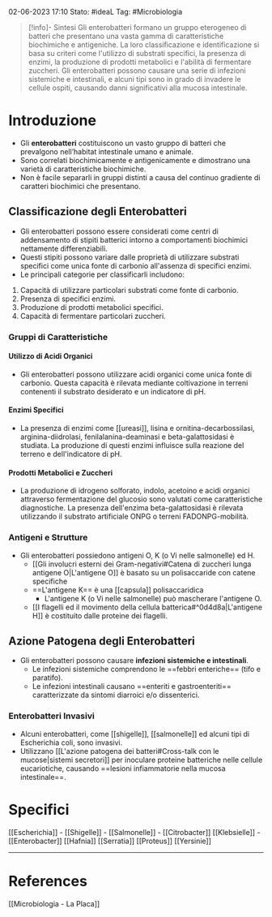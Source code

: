 02-06-2023 17:10
Stato: #ideaL
Tag: #Microbiologia 


>[!info]- Sintesi
Gli enterobatteri formano un gruppo eterogeneo di batteri che presentano una vasta gamma di caratteristiche biochimiche e antigeniche. La loro classificazione e identificazione si basa su criteri come l'utilizzo di substrati specifici, la presenza di enzimi, la produzione di prodotti metabolici e l'abilità di fermentare zuccheri. Gli enterobatteri possono causare una serie di infezioni sistemiche e intestinali, e alcuni tipi sono in grado di invadere le cellule ospiti, causando danni significativi alla mucosa intestinale.

# Introduzione
- Gli **enterobatteri** costituiscono un vasto gruppo di batteri che prevalgono nell’habitat intestinale umano e animale. 
- Sono correlati biochimicamente e antigenicamente e dimostrano una varietà di caratteristiche biochimiche. 
- Non è facile separarli in gruppi distinti a causa del continuo gradiente di caratteri biochimici che presentano.

## Classificazione degli Enterobatteri
- Gli enterobatteri possono essere considerati come centri di addensamento di stipiti batterici intorno a comportamenti biochimici nettamente differenziabili. 
- Questi stipiti possono variare dalle proprietà di utilizzare substrati specifici come unica fonte di carbonio all'assenza di specifici enzimi. 
- Le principali categorie per classificarli includono:
1. Capacità di utilizzare particolari substrati come fonte di carbonio.
2. Presenza di specifici enzimi.
3. Produzione di prodotti metabolici specifici.
4. Capacità di fermentare particolari zuccheri.

### Gruppi di Caratteristiche
#### Utilizzo di Acidi Organici
- Gli enterobatteri possono utilizzare acidi organici come unica fonte di carbonio. Questa capacità è rilevata mediante coltivazione in terreni contenenti il substrato desiderato e un indicatore di pH.

#### Enzimi Specifici
- La presenza di enzimi come [[ureasi]], lisina e ornitina-decarbossilasi, arginina-diidrolasi, fenilalanina-deaminasi e beta-galattosidasi è studiata. La produzione di questi enzimi influisce sulla reazione del terreno e dell'indicatore di pH.

#### Prodotti Metabolici e Zuccheri
- La produzione di idrogeno solforato, indolo, acetoino e acidi organici attraverso fermentazione del glucosio sono valutati come caratteristiche diagnostiche. La presenza dell'enzima beta-galattosidasi è rilevata utilizzando il substrato artificiale ONPG o terreni FADONPG-mobilità.

### Antigeni e Strutture
- Gli enterobatteri possiedono antigeni O, K (o Vi nelle salmonelle) ed H. 
	- [[Gli involucri esterni dei Gram-negativi#Catena di zuccheri lunga antigene O|L'antigene O]] è basato su un polisaccaride con catene specifiche
	- ==L'antigene K== è una [[capsula]] polisaccaridica
		- L'antigene K (o Vi nelle salmonelle) può mascherare l'antigene O.
	- [[I flagelli ed il movimento della cellula batterica#^0d4d8a|L'antigene H]] è costituito dalle proteine dei flagelli. 

## Azione Patogena degli Enterobatteri
- Gli enterobatteri possono causare **infezioni sistemiche e intestinali**. 
	- Le infezioni sistemiche comprendono le ==febbri enteriche== (tifo e paratifo). 
	- Le infezioni intestinali causano ==enteriti e gastroenteriti== caratterizzate da sintomi diarroici e/o dissenterici.

### Enterobatteri Invasivi
- Alcuni enterobatteri, come [[shigelle]], [[salmonelle]] ed alcuni tipi di Escherichia coli, sono invasivi. 
- Utilizzano [[L'azione patogena dei batteri#Cross-talk con le mucose|sistemi secretori]] per inoculare proteine batteriche nelle cellule eucariotiche, causando ==lesioni infiammatorie nella mucosa intestinale==. 


# Specifici
[[Escherichia]] -
[[Shigelle]] -
[[Salmonelle]] -
[[Citrobacter]]
[[Klebsielle]] -
[[Enterobacter]]
[[Hafnia]]
[[Serratia]]
[[Proteus]]
[[Yersinie]]

---
# References
[[Microbiologia - La Placa]]